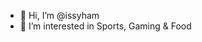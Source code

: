 - 👋 Hi, I’m @issyham
- 👀 I’m interested in Sports, Gaming & Food

<!---
issyham/issyham is a ✨ special ✨ repository because its `README.md` (this file) appears on your GitHub profile.
You can click the Preview link to take a look at your changes.
--->
